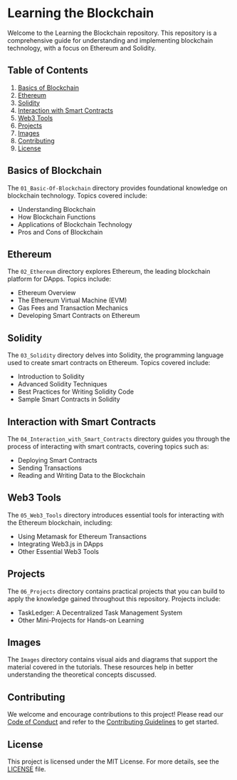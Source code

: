 
# Learning the Blockchain
Welcome to the Learning the Blockchain repository. This repository is a comprehensive guide for understanding and implementing blockchain technology, with a focus on Ethereum and Solidity.

## Table of Contents

1. [Basics of Blockchain](#basics-of-blockchain)
2. [Ethereum](#ethereum)
3. [Solidity](#solidity)
4. [Interaction with Smart Contracts](#interaction-with-smart-contracts)
5. [Web3 Tools](#web3-tools)
6. [Projects](#projects)
7. [Images](#images)
8. [Contributing](#contributing)
9. [License](#license)

## Basics of Blockchain

The `01_Basic-Of-Blockchain` directory provides foundational knowledge on blockchain technology. Topics covered include:

- Understanding Blockchain
- How Blockchain Functions
- Applications of Blockchain Technology
- Pros and Cons of Blockchain

## Ethereum

The `02_Ethereum` directory explores Ethereum, the leading blockchain platform for DApps. Topics include:

- Ethereum Overview
- The Ethereum Virtual Machine (EVM)
- Gas Fees and Transaction Mechanics
- Developing Smart Contracts on Ethereum

## Solidity

The `03_Solidity` directory delves into Solidity, the programming language used to create smart contracts on Ethereum. Topics covered include:

- Introduction to Solidity
- Advanced Solidity Techniques
- Best Practices for Writing Solidity Code
- Sample Smart Contracts in Solidity

## Interaction with Smart Contracts

The `04_Interaction_with_Smart_Contracts` directory guides you through the process of interacting with smart contracts, covering topics such as:

- Deploying Smart Contracts
- Sending Transactions
- Reading and Writing Data to the Blockchain

## Web3 Tools

The `05_Web3_Tools` directory introduces essential tools for interacting with the Ethereum blockchain, including:

- Using Metamask for Ethereum Transactions
- Integrating Web3.js in DApps
- Other Essential Web3 Tools

## Projects

The `06_Projects` directory contains practical projects that you can build to apply the knowledge gained throughout this repository. Projects include:

- TaskLedger: A Decentralized Task Management System
- Other Mini-Projects for Hands-on Learning

## Images

The `Images` directory contains visual aids and diagrams that support the material covered in the tutorials. These resources help in better understanding the theoretical concepts discussed.

## Contributing

We welcome and encourage contributions to this project! Please read our [Code of Conduct](CODE_OF_CONDUCT.md) and refer to the [Contributing Guidelines](CONTRIBUTING.md) to get started.

## License

This project is licensed under the MIT License. For more details, see the [LICENSE](LICENSE) file.
